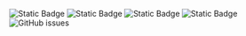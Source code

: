 ![Static Badge](https://img.shields.io/badge/blacklists-60-000000) ![Static Badge](https://img.shields.io/badge/blacklisted-2698462-cc0000) ![Static Badge](https://img.shields.io/badge/whitelisted-2242-00CC00) ![Static Badge](https://img.shields.io/badge/streaming_blacklist-28106-000000) ![GitHub issues](https://img.shields.io/github/issues/fabriziosalmi/blacklists)
